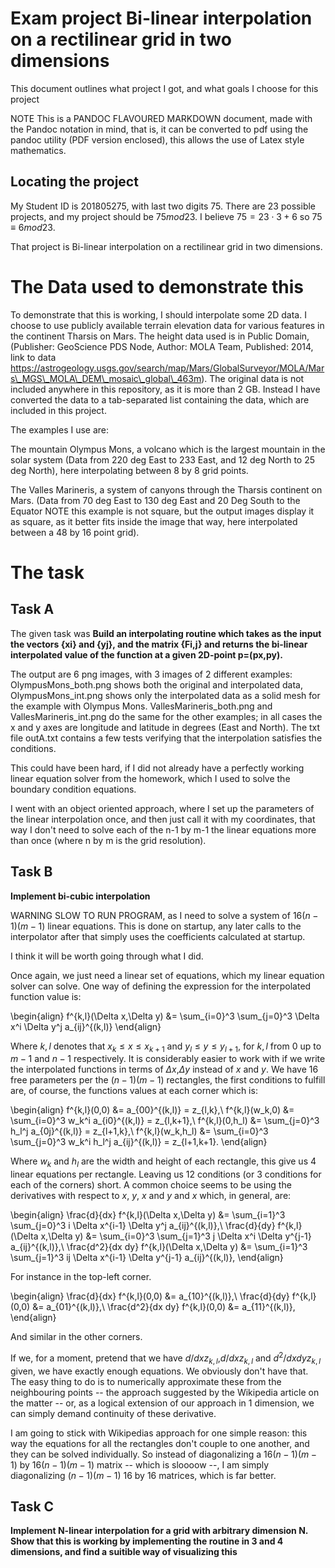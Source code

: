 Exam project Bi-linear interpolation on a rectilinear grid in two dimensions
=============
This document outlines what project I got, and what goals I choose for this project


NOTE This is a PANDOC FLAVOURED MARKDOWN document, made with the Pandoc notation in mind, that is, it can be converted to pdf using the pandoc utility (PDF version enclosed), this allows the use of Latex style mathematics.

Locating the project
--------

My Student ID is 201805275, with last two digits 75. There are 23 possible projects, and my project should be $75 mod 23$. I believe $75=23 \cdot 3+6$ so $75 \equiv 6 mod 23$.

That project is Bi-linear interpolation on a rectilinear grid in two dimensions.

The Data used to demonstrate this
============
To demonstrate that this is working, I should interpolate some 2D data. I choose to use publicly available terrain elevation data for various features in the continent Tharsis on Mars. The height data used is in Public Domain, (Publisher: GeoScience PDS Node, Author: MOLA Team, Published: 2014, link to data https://astrogeology.usgs.gov/search/map/Mars/GlobalSurveyor/MOLA/Mars\_MGS\_MOLA\_DEM\_mosaic\_global\_463m). The original data is not included anywhere in this repository, as it is more than 2 GB. Instead I have converted the data to a tab-separated list containing the data, which are included in this project.

The examples I use are:

The mountain Olympus Mons, a volcano which is the largest mountain in the solar system (Data from 220 deg East to 233 East, and 12 deg North to 25 deg North), here interpolating between 8 by 8 grid points.

The Valles Marineris, a system of canyons through the Tharsis continent on Mars. (Data from 70 deg East to 130 deg East and 20 Deg South to the Equator  NOTE this example is not square, but the output images display it as square, as it better fits inside the image that way, here interpolated between a 48 by 16 point grid).


The task
==============

Task A
---------
The given task was **Build an interpolating routine which takes as the input the vectors {xi} and {yj}, and the matrix {Fi,j} and returns the bi-linear interpolated value of the function at a given 2D-point p=(px,py).**

The output are 6 png images, with 3 images of 2 different examples: OlympusMons\_both.png shows both the original and interpolated data, OlympusMons\_int.png shows only the interpolated data as a solid mesh for the example with Olympus Mons.  VallesMarineris\_both.png and VallesMarineris\_int.png do the same for the other examples; in all cases the x and y axes are longitude and latitude in degrees (East and North). The txt file outA.txt contains a few tests verifying that the interpolation satisfies the conditions.

This could have been hard, if I did not already have a perfectly working linear equation solver from the homework, which I used to solve the boundary condition equations.

I went with an object oriented approach, where I set up the parameters of the linear interpolation once, and then just call it with my coordinates, that way I don't need to solve each of the n-1 by m-1 the linear equations more than once (where n by m is the grid resolution).

Task B
-------
**Implement bi-cubic interpolation**

WARNING SLOW TO RUN PROGRAM, as I need to solve a system of $16(n-1)(m-1)$ linear equations. This is done on startup, any later calls to the interpolator after that simply uses the coefficients calculated at startup.


I think it will be worth going through what I did.

Once again, we just need a linear set of equations, which my linear equation solver can solve. One way of defining the expression for the interpolated function value is:

\begin{align}
f^{k,l}(\Delta x,\Delta y) &= \sum_{i=0}^3 \sum_{j=0}^3  \Delta x^i \Delta y^j a_{ij}^{(k,l)}
\end{align}

Where $k,l$ denotes that  $x_k \leq x \leq x_{k+1}$ and $y_{l} \leq y \leq y_{l+1}$, for $k,l$ from 0 up to $m-1$ and $n-1$ respectively. It is considerably easier to work with if we write the interpolated functions in terms of $\Delta x$,$\Delta y$ instead of $x$ and $y$. We have 16 free parameters per the $(n-1)(m-1)$ rectangles, the first conditions to fulfill are, of course, the functions values at each corner which is:

\begin{align}
f^{k,l}(0,0)     &= a_{00}^{(k,l)} = z_{l,k},\\
f^{k,l}(w_k,0)   &= \sum_{i=0}^3  w_k^i a_{i0}^{(k,l)} = z_{l,k+1},\\
f^{k,l}(0,h_l)   &= \sum_{j=0}^3  h_l^j a_{0j}^{(k,l)} = z_{l+1,k},\\
f^{k,l}(w_k,h_l) &= \sum_{i=0}^3 \sum_{j=0}^3  w_k^i h_l^j a_{ij}^{(k,l)} = z_{l+1,k+1}.
\end{align}

Where $w_k$ and $h_l$ are the width and height of each rectangle,  this give us 4 linear equations per rectangle. Leaving us 12 conditions (or 3 conditions for each of the corners) short. A common choice seems to be using the derivatives with respect to $x$, $y$, $x$ and $y$ and $x$  which, in general, are:

\begin{align}
\frac{d}{dx} f^{k,l}(\Delta x,\Delta y) &= \sum_{i=1}^3 \sum_{j=0}^3  i \Delta x^{i-1} \Delta y^j a_{ij}^{(k,l)},\\
\frac{d}{dy} f^{k,l}(\Delta x,\Delta y) &= \sum_{i=0}^3 \sum_{j=1}^3  j \Delta x^i \Delta y^{j-1} a_{ij}^{(k,l)},\\
\frac{d^2}{dx dy} f^{k,l}(\Delta x,\Delta y) &= \sum_{i=1}^3 \sum_{j=1}^3  ij \Delta x^{i-1} \Delta y^{j-1} a_{ij}^{(k,l)},
\end{align}

For instance in the top-left corner.

\begin{align}
\frac{d}{dx} f^{k,l}(0,0)      &= a_{10}^{(k,l)},\\
\frac{d}{dy} f^{k,l}(0,0)      &= a_{01}^{(k,l)},\\
\frac{d^2}{dx dy} f^{k,l}(0,0) &= a_{11}^{(k,l)},
\end{align}

And similar in the other corners.

If we, for a moment, pretend that we have $d/dx z_{k,l}$,$d/dx z_{k,l}$ and $d^2/dxdy z_{k,l}$ given, we have exactly enough equations. We obviously don't have that. The easy thing to do is to numerically approximate these from the neighbouring points -- the approach suggested by the Wikipedia article on the matter -- or, as a logical extension of our approach in 1 dimension, we can simply demand continuity of these derivative.

I am going to stick with Wikipedias approach for one simple reason: this way the equations for all the rectangles don't couple to one another, and they can be solved individually. So instead of diagonalizing a $16(n-1)(m-1)$ by $16(n-1)(m-1)$ matrix -- which is sloooow --, I am simply diagonalizing $(n-1)(m-1)$ 16 by 16 matrices, which is far better.


Task C
-------
**Implement N-linear interpolation for a grid with arbitrary dimension N. Show that this is working by implementing the routine in 3 and 4 dimensions, and find a suitible way of visualizing this**


